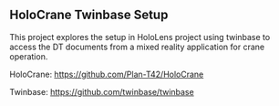 ## HoloCrane Twinbase Setup


This project explores the setup in HoloLens project using twinbase to access the DT documents from a mixed reality application for crane operation. 

HoloCrane: https://github.com/Plan-T42/HoloCrane

Twinbase: https://github.com/twinbase/twinbase
